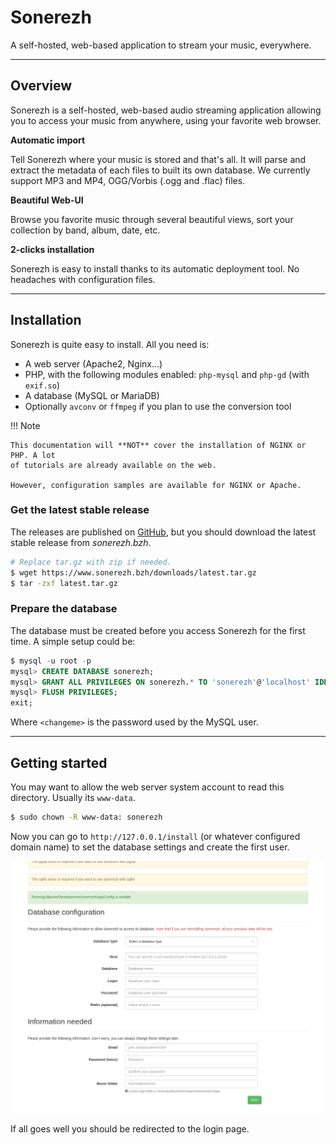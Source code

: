 # Sonerezh

A self-hosted, web-based application to stream your music, everywhere.

---

## Overview

Sonerezh is a self-hosted, web-based audio streaming application allowing you
to access your music from anywhere, using your favorite web browser.

**Automatic import**

Tell Sonerezh where your music is stored and that's all. It will parse and
extract the metadata of each files to built its own database. We currently
support MP3 and MP4, OGG/Vorbis (.ogg and .flac) files.

**Beautiful Web-UI**

Browse you favorite music through several beautiful views, sort your collection
by band, album, date, etc.

**2-clicks installation**

Sonerezh is easy to install thanks to its automatic deployment tool. No
headaches with configuration files.

---

## Installation

Sonerezh is quite easy to install. All you need is:

- A web server (Apache2, Nginx...)
- PHP, with the following modules enabled: ``php-mysql`` and ``php-gd``
  (with ``exif.so``)
- A database (MySQL or MariaDB)
- Optionally ``avconv`` or ``ffmpeg`` if you plan to use the conversion tool

!!! Note

    This documentation will **NOT** cover the installation of NGINX or PHP. A lot
    of tutorials are already available on the web.
    
    However, configuration samples are available for NGINX or Apache.

### Get the latest stable release

The releases are published on [GitHub], but you should download the latest
stable release from _sonerezh.bzh_.

```sh
# Replace tar.gz with zip if needed.
$ wget https://www.sonerezh.bzh/downloads/latest.tar.gz
$ tar -zxf latest.tar.gz
```

### Prepare the database

The database must be created before you access Sonerezh for the first time.
A simple setup could be:

```sql
$ mysql -u root -p
mysql> CREATE DATABASE sonerezh;
mysql> GRANT ALL PRIVILEGES ON sonerezh.* TO 'sonerezh'@'localhost' IDENTIFIED BY '<changeme>';
mysql> FLUSH PRIVILEGES;
exit;
```

Where ``<changeme>`` is the password used by the MySQL user.

---

## Getting started

You may want to allow the web server system account to read this directory.
Usually its ``www-data``.

```sh
$ sudo chown -R www-data: sonerezh
```

Now you can go to ``http://127.0.0.1/install`` (or whatever configured domain
name) to set the database settings and create the first user.

![Screenshot](img/install.png)

If all goes well you should be redirected to the login page.

[GitHub]: https://github.com/Sonerezh/sonerezh/releases
